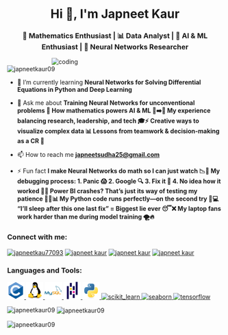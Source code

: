 <h1 align="center">Hi 👋, I'm Japneet Kaur</h1>
<h3 align="center">🔢 Mathematics Enthusiast | 📊 Data Analyst | 🤖 AI & ML Enthusiast | 🧠 Neural Networks Researcher</h3>

<img align = "right" alt = "coding" width = "400" src="https://mir-s3-cdn-cf.behance.net/project_modules/disp/601014116770475.6068beff4640a.gif">


<p align="left"> <img src="https://komarev.com/ghpvc/?username=japneetkaur09&label=Profile%20views&color=0e75b6&style=flat" alt="japneetkaur09" /> </p>

- 🌱 I’m currently learning **Neural Networks for Solving Differential Equations in Python and Deep Learning**

- 💬 Ask me about **Training Neural Networks for unconventional problems 🧠 How mathematics powers AI & ML 🔢➡️🤖 My experience balancing research, leadership, and tech 🎓⚡ Creative ways to visualize complex data 📊 Lessons from teamwork & decision-making as a CR 🤝**

- 📫 How to reach me **japneetsudha25@gmail.com**

- ⚡ Fun fact **I make Neural Networks do math so I can just watch 📉🤖 My debugging process: 1. Panic 😱 2. Google 🔍 3. Fix it 🎯 4. No idea how it worked 🤷‍♂️ Power BI crashes? That’s just its way of testing my patience 🧘‍♂️📊 My Python code runs perfectly—on the second try 🐍💻 “I’ll sleep after this one last fix” = Biggest lie ever 😴❌ My laptop fans work harder than me during model training 🌪️🔥**

<h3 align="left">Connect with me:</h3>
<p align="left">
<a href="https://twitter.com/japneetkau77093" target="blank"><img align="center" src="https://raw.githubusercontent.com/rahuldkjain/github-profile-readme-generator/master/src/images/icons/Social/twitter.svg" alt="japneetkau77093" height="30" width="40" /></a>
<a href="https://linkedin.com/in/japneet kaur" target="blank"><img align="center" src="https://raw.githubusercontent.com/rahuldkjain/github-profile-readme-generator/master/src/images/icons/Social/linked-in-alt.svg" alt="japneet kaur" height="30" width="40" /></a>
<a href="https://www.hackerrank.com/japneet kaur" target="blank"><img align="center" src="https://raw.githubusercontent.com/rahuldkjain/github-profile-readme-generator/master/src/images/icons/Social/hackerrank.svg" alt="japneet kaur" height="30" width="40" /></a>
<a href="https://www.leetcode.com/japneet kaur" target="blank"><img align="center" src="https://raw.githubusercontent.com/rahuldkjain/github-profile-readme-generator/master/src/images/icons/Social/leet-code.svg" alt="japneet kaur" height="30" width="40" /></a>
</p>

<h3 align="left">Languages and Tools:</h3>
<p align="left"> <a href="https://www.cprogramming.com/" target="_blank" rel="noreferrer"> <img src="https://raw.githubusercontent.com/devicons/devicon/master/icons/c/c-original.svg" alt="c" width="40" height="40"/> </a> <a href="https://www.linux.org/" target="_blank" rel="noreferrer"> <img src="https://raw.githubusercontent.com/devicons/devicon/master/icons/linux/linux-original.svg" alt="linux" width="40" height="40"/> </a> <a href="https://www.mysql.com/" target="_blank" rel="noreferrer"> <img src="https://raw.githubusercontent.com/devicons/devicon/master/icons/mysql/mysql-original-wordmark.svg" alt="mysql" width="40" height="40"/> </a> <a href="https://pandas.pydata.org/" target="_blank" rel="noreferrer"> <img src="https://raw.githubusercontent.com/devicons/devicon/2ae2a900d2f041da66e950e4d48052658d850630/icons/pandas/pandas-original.svg" alt="pandas" width="40" height="40"/> </a> <a href="https://www.python.org" target="_blank" rel="noreferrer"> <img src="https://raw.githubusercontent.com/devicons/devicon/master/icons/python/python-original.svg" alt="python" width="40" height="40"/> </a> <a href="https://scikit-learn.org/" target="_blank" rel="noreferrer"> <img src="https://upload.wikimedia.org/wikipedia/commons/0/05/Scikit_learn_logo_small.svg" alt="scikit_learn" width="40" height="40"/> </a> <a href="https://seaborn.pydata.org/" target="_blank" rel="noreferrer"> <img src="https://seaborn.pydata.org/_images/logo-mark-lightbg.svg" alt="seaborn" width="40" height="40"/> </a> <a href="https://www.tensorflow.org" target="_blank" rel="noreferrer"> <img src="https://www.vectorlogo.zone/logos/tensorflow/tensorflow-icon.svg" alt="tensorflow" width="40" height="40"/> </a> </p>

<p><img align="left" src="https://github-readme-stats.vercel.app/api/top-langs?username=japneetkaur09&show_icons=true&locale=en&layout=compact" alt="japneetkaur09" /></p>

<p>&nbsp;<img align="center" src="https://github-readme-stats.vercel.app/api?username=japneetkaur09&show_icons=true&locale=en" alt="japneetkaur09" /></p>

<p><img align="center" src="https://github-readme-streak-stats.herokuapp.com/?user=japneetkaur09&" alt="japneetkaur09" /></p>

